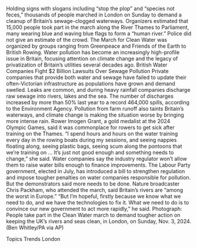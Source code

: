 Holding signs with slogans including “stop the plop” and “species not feces,” thousands of people marched in London on Sunday to demand a cleanup of Britain’s sewage-clogged waterways.
Organizers estimated that 15,000 people took part in the march along the River Thames to Parliament, many wearing blue and waving blue flags to form a “human river.” Police did not give an estimate of the crowd.
The March for Clean Water was organized by groups ranging from Greenpeace and Friends of the Earth to British Rowing.
Water pollution has become an increasingly high-profile issue in Britain, focusing attention on climate change and the legacy of privatization of Britain’s utilities several decades ago.
British Water Companies Fight $2 Billion Lawsuits Over Sewage Pollution
Private companies that provide both water and sewage have failed to update their often-Victorian infrastructure as populations have grown and demand swelled. Leaks are common, and during heavy rainfall companies discharge raw sewage into rivers, lakes and the sea. The number of discharges increased by more than 50% last year to a record 464,000 spills, according to the Environment Agency.
Pollution from farm runoff also taints Britain’s waterways, and climate change is making the situation worse by bringing more intense rain.
Rower Imogen Grant, a gold medalist at the 2024 Olympic Games, said it was commonplace for rowers to get sick after training on the Thames.
“I spend hours and hours on the water training every day in the rowing boats during my sessions, and seeing nappies floating along, seeing plastic bags, seeing scum along the pontoons that we’re training on … It’s just not good enough and something needs to change,” she said.
Water companies say the industry regulator won’t allow them to raise water bills enough to finance improvements.
The Labour Party government, elected in July, has introduced a bill to strengthen regulation and impose tougher penalties on water companies responsible for pollution. But the demonstrators said more needs to be done.
Nature broadcaster Chris Packham, who attended the march, said Britain’s rivers are “among the worst in Europe.”
“But I’m hopeful, firstly because we know what we need to do, and we have the technologies to fix it. What we need to do is to convince our new government to act more rapidly,” he said.
Photograph: People take part in the Clean Water march to demand tougher action on keeping the UK’s rivers and seas clean, in London, on Sunday, Nov. 3, 2024. (Ben Whitley/PA via AP)

Topics
Trends
London
